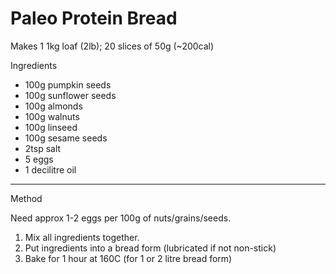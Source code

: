 # Paleo Protein Bread

Makes 1 1kg loaf (2lb); 20 slices of 50g (\~200cal)

Ingredients

-   100g pumpkin seeds
-   100g sunflower seeds
-   100g almonds
-   100g walnuts
-   100g linseed
-   100g sesame seeds
-   2tsp salt
-   5 eggs
-   1 decilitre oil

--------------------------------------------------------------------------------

Method

Need approx 1-2 eggs per 100g of nuts/grains/seeds.

1.  Mix all ingredients together.
2.  Put ingredients into a bread form (lubricated if not non-stick)
3.  Bake for 1 hour at 160C (for 1 or 2 litre bread form)
